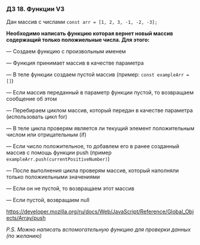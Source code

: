 ### ДЗ 18. Функции V3

Дан массив с числами `const arr = [1, 2, 3, -1, -2, -3];`

**Нeобходимо написать функцию которая вернет новый массив содержащий только положиельные числа. Для этого:**

— Создаем функцию с произвольным именем

— Функция принимает массив в качестве параметра

— В теле функции создаем пустой массив (пример: `const exampleArr = []`)

— Если массив переданный в параметр функции пустой, то возвращаем сообщение об этом

— Перебираем циклом массив, который передан в качестве параметра (использовать цикл for)

— В теле цикла проверям является ли текущий элемент положительным числом или отрицательным (if)

— Если число положительное, то добавлем его в ранее созданный массив с помощь функции push (пример `exampleArr.push(currentPositiveNumber)`)

— После выполнения цикла проверям массив, который наполняли только положиельными значениями

— Если он не пустой, то возвращаем этот массив

— Если пустой, возвращаем null

https://developer.mozilla.org/ru/docs/Web/JavaScript/Reference/Global_Objects/Array/push

_P.S. Можно написать вспомогательную функцию для проверки данных (по желанию)_

